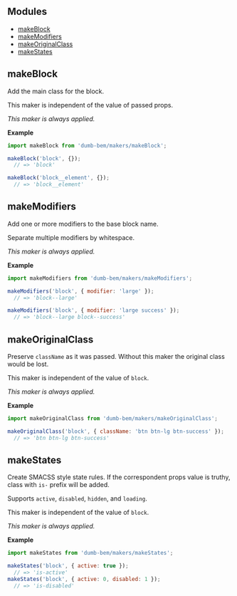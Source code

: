 ## Modules

* [makeBlock](#module_makeBlock)
* [makeModifiers](#module_makeModifiers)
* [makeOriginalClass](#module_makeOriginalClass)
* [makeStates](#module_makeStates)

<a name="module_makeBlock"></a>

## makeBlock
Add the main class for the block.

This maker is independent of the value of passed props.

*This maker is always applied.*

**Example**
```js
import makeBlock from 'dumb-bem/makers/makeBlock';

makeBlock('block', {});
  // => 'block'

makeBlock('block__element', {});
  // => 'block__element'
```
<a name="module_makeModifiers"></a>

## makeModifiers
Add one or more modifiers to the base block name.

Separate multiple modifiers by whitespace.

*This maker is always applied.*

**Example**
```js
import makeModifiers from 'dumb-bem/makers/makeModifiers';

makeModifiers('block', { modifier: 'large' });
  // => 'block--large'

makeModifiers('block', { modifier: 'large success' });
  // => 'block--large block--success'
```
<a name="module_makeOriginalClass"></a>

## makeOriginalClass
Preserve `className` as it was passed.
Without this maker the original class would be lost.

This maker is independent of the value of `block`.

*This maker is always applied.*

**Example**
```js
import makeOriginalClass from 'dumb-bem/makers/makeOriginalClass';

makeOriginalClass('block', { className: 'btn btn-lg btn-success' });
  // => 'btn btn-lg btn-success'
```
<a name="module_makeStates"></a>

## makeStates
Create SMACSS style state rules.
If the correspondent props value is truthy,
class with `is-` prefix will be added.

Supports `active`, `disabled`, `hidden`, and `loading`.

This maker is independent of the value of `block`.

*This maker is always applied.*

**Example**
```js
import makeStates from 'dumb-bem/makers/makeStates';

makeStates('block', { active: true });
  // => 'is-active'
makeStates('block', { active: 0, disabled: 1 });
  // => 'is-disabled'
```
